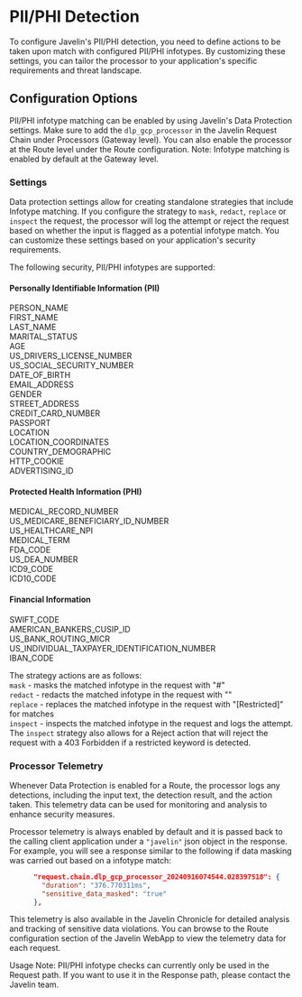 # PII/PHI Detection

To configure Javelin's PII/PHI detection, you need to define actions to be taken upon match with  configured PII/PHI infotypes. By customizing these settings, you can tailor the processor to your application's specific requirements and threat landscape.

## Configuration Options

PII/PHI infotype matching can be enabled by using Javelin's Data Protection settings. Make sure to add the `dlp_gcp_processor` in the Javelin Request Chain under Processors (Gateway level). You can also enable the processor at the Route level under the Route configuration.
Note: Infotype matching is enabled by default at the Gateway level.

### Settings

Data protection settings allow for creating standalone strategies that include Infotype matching. If you configure the strategy to `mask`, `redact`, `replace` or `inspect` the request, the processor will log the attempt or reject the request based on whether the input is flagged as a potential infotype match. You can customize these settings based on your application's security requirements.

The following security, PII/PHI infotypes are supported:

#### Personally Identifiable Information (PII)

PERSON_NAME  
FIRST_NAME  
LAST_NAME  
MARITAL_STATUS  
AGE  
US_DRIVERS_LICENSE_NUMBER  
US_SOCIAL_SECURITY_NUMBER  
DATE_OF_BIRTH  
EMAIL_ADDRESS  
GENDER  
STREET_ADDRESS  
CREDIT_CARD_NUMBER  
PASSPORT  
LOCATION  
LOCATION_COORDINATES  
COUNTRY_DEMOGRAPHIC  
HTTP_COOKIE  
ADVERTISING_ID  

#### Protected Health Information (PHI)

MEDICAL_RECORD_NUMBER  
US_MEDICARE_BENEFICIARY_ID_NUMBER  
US_HEALTHCARE_NPI  
MEDICAL_TERM  
FDA_CODE  
US_DEA_NUMBER  
ICD9_CODE  
ICD10_CODE  

#### Financial Information

SWIFT_CODE  
AMERICAN_BANKERS_CUSIP_ID  
US_BANK_ROUTING_MICR  
US_INDIVIDUAL_TAXPAYER_IDENTIFICATION_NUMBER  
IBAN_CODE  

The strategy actions are as follows:  
`mask` - masks the matched infotype in the request with "#"  
`redact` - redacts the matched infotype in the request with ""  
`replace` - replaces the matched infotype in the request with "[Restricted]" for matches  
`inspect` - inspects the matched infotype in the request and logs the attempt. The `inspect` strategy also allows for a Reject action that will reject the request with a 403 Forbidden if a restricted keyword is detected.  

### Processor Telemetry

Whenever Data Protection is enabled for a Route, the processor logs any detections, including the input text, the detection result, and the action taken. This telemetry data can be used for monitoring and analysis to enhance security measures.

Processor telemetry is always enabled by default and it is passed back to the calling client application under a `"javelin"` json object in the response. For example, you will see a response similar to the following if data masking was carried out based on a infotype match:

```json
      "request.chain.dlp_gcp_processor_20240916074544.028397518": {
        "duration": "376.770311ms",
        "sensitive_data_masked": "true"
      },
```

This telemetry is also available in the Javelin Chronicle for detailed analysis and tracking of sensitive data violations. You can browse to the Route configuration section of the Javelin WebApp to view the telemetry data for each request.

Usage Note: PII/PHI infotype checks can currently only be used in the Request path. If you want to use it in the Response path, please contact the Javelin team.
